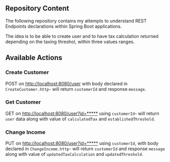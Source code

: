## Repository Content

The following repository contains my attempts to understand REST Endpoints declarations within Spring Boot applications.

The idea is to be able to create user and to have tax calculation returned depending on the taxing threshol, within three
values ranges.

## Available Actions

### Create Customer

POST on [http://localhost:8080/user]() with body declared in
`CreateCustomer.http`- will return `customerId` and response `message`.

### Get Customer

GET on [http://localhost:8080/user?id=*****]() using `customerId`- will return `user` data along with value of
`calculatedTax` and `establishedThreshold`.

### Change Income

PUT on [http://localhost:8080/user?id=*****]() using `customerId`, with body declared in
`ChangeIncome.http`- will return `customerId` and response `message` along with value of `updatedTaxCalculation` and
`updatedThreshold`.

